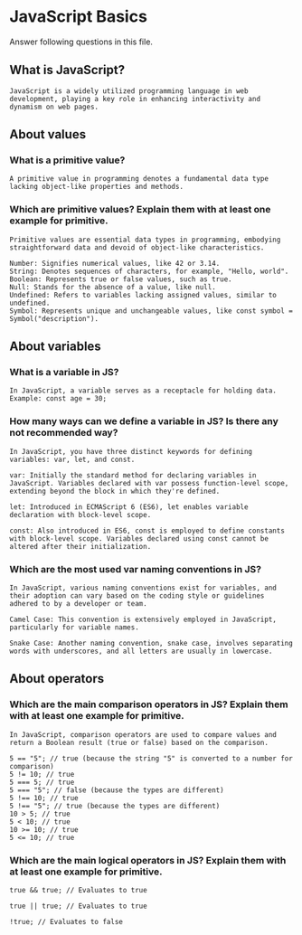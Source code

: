 # JavaScript Basics

Answer following questions in this file.

## What is JavaScript?

```
JavaScript is a widely utilized programming language in web development, playing a key role in enhancing interactivity and dynamism on web pages.
```

## About values

### What is a primitive value?

```
A primitive value in programming denotes a fundamental data type lacking object-like properties and methods.
```

### Which are primitive values? Explain them with at least one example for primitive.

```
Primitive values are essential data types in programming, embodying straightforward data and devoid of object-like characteristics.

Number: Signifies numerical values, like 42 or 3.14.
String: Denotes sequences of characters, for example, "Hello, world".
Boolean: Represents true or false values, such as true.
Null: Stands for the absence of a value, like null.
Undefined: Refers to variables lacking assigned values, similar to undefined.
Symbol: Represents unique and unchangeable values, like const symbol = Symbol("description").
```

## About variables

### What is a variable in JS?

```
In JavaScript, a variable serves as a receptacle for holding data.
Example: const age = 30;
```

### How many ways can we define a variable in JS? Is there any not recommended way?

```
In JavaScript, you have three distinct keywords for defining variables: var, let, and const.

var: Initially the standard method for declaring variables in JavaScript. Variables declared with var possess function-level scope, extending beyond the block in which they're defined.

let: Introduced in ECMAScript 6 (ES6), let enables variable declaration with block-level scope.

const: Also introduced in ES6, const is employed to define constants with block-level scope. Variables declared using const cannot be altered after their initialization.
```

### Which are the most used var naming conventions in JS?

```
In JavaScript, various naming conventions exist for variables, and their adoption can vary based on the coding style or guidelines adhered to by a developer or team.

Camel Case: This convention is extensively employed in JavaScript, particularly for variable names.

Snake Case: Another naming convention, snake case, involves separating words with underscores, and all letters are usually in lowercase.
```

## About operators

### Which are the main comparison operators in JS? Explain them with at least one example for primitive.

```
In JavaScript, comparison operators are used to compare values and return a Boolean result (true or false) based on the comparison.

5 == "5"; // true (because the string "5" is converted to a number for comparison)
5 != 10; // true
5 === 5; // true
5 === "5"; // false (because the types are different)
5 !== 10; // true
5 !== "5"; // true (because the types are different)
10 > 5; // true
5 < 10; // true
10 >= 10; // true
5 <= 10; // true
```

### Which are the main logical operators in JS? Explain them with at least one example for primitive.

```
true && true; // Evaluates to true

true || true; // Evaluates to true

!true; // Evaluates to false
```
